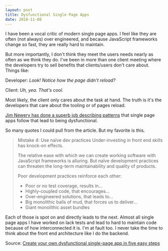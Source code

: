 ```yaml
---
layout: post
title: Dysfunctional Single Page Apps
date: 2018-11-08
---
```


I have been a vocal critic of modern single page apps. I feel like they are often (not always) over engineered, and because JavaScript frameworks change so fast, they are really hard to maintain.

But more importantly, I don't think they meet the users needs nearly as often as we think they do. I've been in more than one client meeting where the developers try to sell benefits that clients/users don't care about. Things like: 

Developer: _Look! Notice how the page didn't reload?_ 

Client: _Uh, yea. That's cool._

Most likely, the client only cares about the task at hand. The truth is it's the developers that care about the tooling  or of pages reload.

[Jim Newery has done a superb job describing patterns](https://tinnedfruit.com/articles/create-your-own-dysfunctional-single-page-app.html) that single page apps follow that lead to being dysfunctional.

So many quotes I could pull from the article. But my favorite is this.

> Mistake 4: Use naïve dev practices
> Under-investing in front end skills has knock-on effects.
>
>The relative ease with which we can create working software with JavaScript frameworks is alluring. But naïve development practices can threaten the long-term maintainability and quality of products.
>
> Poor development practices reinforce each other:
>
> * Poor or no test coverage, results in…
> * Highly-coupled code, that encourages…
> * Over-engineered solutions, that leads to…
> * Big monolithic balls of mud, that forces us to deliver…
> * Giant monolithic asset bundles

Each of those is spot on and directly leads to the next. Almost all single page apps I have worked on lack tests and lead to hard to maintain code because of how interconnected it is. I'm at fault too. I never take the time to think about the front end architecture like I do the backend.

Source: [Create your own dysfunctional single-page app in five easy steps](https://tinnedfruit.com/articles/create-your-own-dysfunctional-single-page-app.html)

